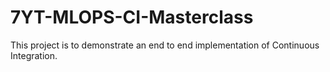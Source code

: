 # 7YT-MLOPS-CI-Masterclass
This project is to demonstrate an end to end implementation of Continuous Integration.
